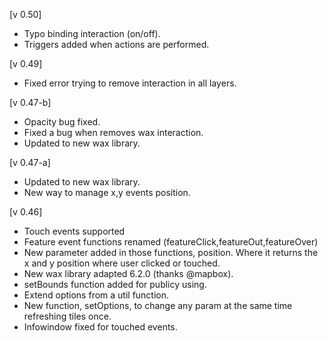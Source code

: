 [v 0.50]
- Typo binding interaction (on/off).
- Triggers added when actions are performed.

[v 0.49]
- Fixed error trying to remove interaction in all layers.

[v 0.47-b]
- Opacity bug fixed.
- Fixed a bug when removes wax interaction.
- Updated to new wax library.

[v 0.47-a]
- Updated to new wax library.
- New way to manage x,y events position.

[v 0.46]
- Touch events supported
- Feature event functions renamed (featureClick,featureOut,featureOver)
- New parameter added in those functions, position. Where it returns the x and y position where user clicked or touched.
- New wax library adapted 6.2.0 (thanks @mapbox).
- setBounds function added for publicy using.
- Extend options from a util function.
- New function, setOptions, to change any param at the same time refreshing tiles once.
- Infowindow fixed for touched events.